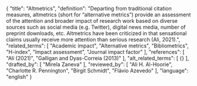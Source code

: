 {
  "title": "Altmetrics",
  "definition": "Departing from traditional citation measures, altmetrics (short for “alternative metrics”) provide an assessment of the attention and broader impact of research work based on diverse sources such as social media (e.g. Twitter), digital news media, number of preprint downloads, etc. Altmetrics have been criticized in that sensational claims usually receive more attention than serious research (Ali, 2021).",
  "related_terms": [
    "Academic impact",
    "Alternative metrics",
    "Bibliometrics",
    "H-index",
    "Impact assessment",
    "Journal impact factor"
  ],
  "references": [
    "Ali (2021)",
    "Galligan and Dyas-Correia (2013)"
  ],
  "alt_related_terms": [
    {}
  ],
  "drafted_by": [
    "Mirela Zaneva"
  ],
  "reviewed_by": [
    "Ali H. Al-Hoorie",
    "Charlotte R. Pennington",
    "Birgit Schmidt",
    "Flávio Azevedo"
  ],
  "language": "english"
}
